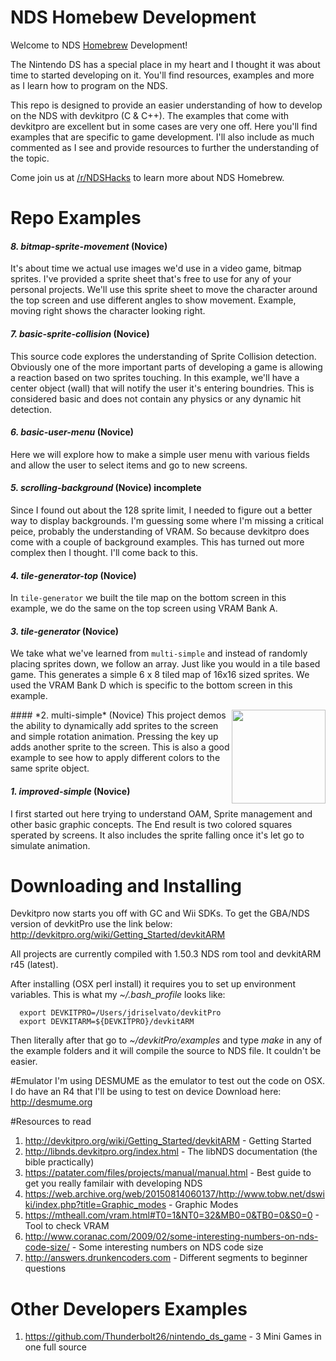 # NDS Homebew Development
Welcome to NDS [Homebrew](https://en.wikipedia.org/wiki/Nintendo_DS_homebrew) Development!

The Nintendo DS has a special place in my heart and I thought it was about time to started developing on it. You'll find resources, examples and more as I learn how to program on the NDS.

This repo is designed to provide an easier understanding of how to develop on the NDS with devkitpro (C & C++). The examples that come with devkitpro are excellent but in some cases are very one off. Here you'll find examples that are specific to game development. I'll also include as much commented as I see and provide resources to further the understanding of the topic.

Come join us at [/r/NDSHacks](https://www.reddit.com/r/NDSHacks/) to learn more about NDS Homebrew.

# Repo Examples

#### *8. bitmap-sprite-movement* (Novice)
It's about time we actual use images we'd use in a video game, bitmap sprites. I've provided a sprite sheet that's free to use for any of your personal projects. We'll use this sprite sheet to move the character around the top screen and use different angles to show movement. Example, moving right shows the character looking right.

#### *7. basic-sprite-collision* (Novice)
This source code explores the understanding of Sprite Collision detection. Obviously one of the more important parts of developing a game is allowing a reaction based on two sprites touching. In this example, we'll have a center object (wall) that will notify the user it's entering boundries.
This is considered basic and does not contain any physics or any dynamic hit detection.

#### *6. basic-user-menu* (Novice)
Here we will explore how to make a simple user menu with various fields and allow the user to select items and go to new screens.

#### *5. scrolling-background* (Novice) incomplete
Since I found out about the 128 sprite limit, I needed to figure out a better way to display backgrounds. I'm guessing some where I'm missing a critical peice, probably the understanding of VRAM. So because devkitpro does come with a couple of background examples. This has turned out more complex then I thought. I'll come back to this.

#### *4. tile-generator-top* (Novice)
In `tile-generator` we built the tile map on the bottom screen in this example, we do the same on the top screen using VRAM Bank A.

#### *3. tile-generator* (Novice)
We take what we've learned from `multi-simple` and instead of randomly placing sprites down, we follow an array. Just like you would in a tile based game. This generates a simple 6 x 8 tiled map of 16x16 sized sprites. We used the VRAM Bank D which is specific to the bottom screen in this example.

<img align="right" width="150" src="http://i.imgur.com/zv62hWU.gif">
#### *2. multi-simple* (Novice)
This project demos the ability to dynamically add sprites to the screen and simple rotation animation. Pressing the key up adds another sprite to the screen. This is also a good example to see how to apply different colors to the same sprite object.

#### *1. improved-simple* (Novice)
I first started out here trying to understand OAM, Sprite management and other basic graphic concepts. The End result is two colored squares sperated by screens. It also includes the sprite falling once it's let go to simulate animation.

# Downloading and Installing
Devkitpro now starts you off with GC and Wii SDKs. To get the GBA/NDS version of devkitPro use the link below:
http://devkitpro.org/wiki/Getting_Started/devkitARM

All projects are currently compiled with 1.50.3 NDS rom tool and devkitARM r45 (latest).

After installing (OSX perl install) it requires you to set up environment variables.
This is what my *~/.bash_profile* looks like:
```
  export DEVKITPRO=/Users/jdriselvato/devkitPro
  export DEVKITARM=${DEVKITPRO}/devkitARM
```

Then literally after that go to *~/devkitPro/examples* and type *make* in any of the example folders and it will compile the source to NDS file. It couldn't be easier.

#Emulator
I'm using DESMUME as the emulator to test out the code on OSX. I do have an R4 that I'll be using to test on device
Download here: http://desmume.org

#Resources to read
1. http://devkitpro.org/wiki/Getting_Started/devkitARM - Getting Started
2. http://libnds.devkitpro.org/index.html - The libNDS documentation (the bible practically)
3. https://patater.com/files/projects/manual/manual.html - Best guide to get you really familair with developing NDS
4. https://web.archive.org/web/20150814060137/http://www.tobw.net/dswiki/index.php?title=Graphic_modes - Graphic Modes
5. https://mtheall.com/vram.html#T0=1&NT0=32&MB0=0&TB0=0&S0=0 - Tool to check VRAM
6. http://www.coranac.com/2009/02/some-interesting-numbers-on-nds-code-size/ - Some interesting numbers on NDS code size
7. http://answers.drunkencoders.com - Different segments to beginner questions
 
# Other Developers Examples
1. https://github.com/Thunderbolt26/nintendo_ds_game - 3 Mini Games in one full source
